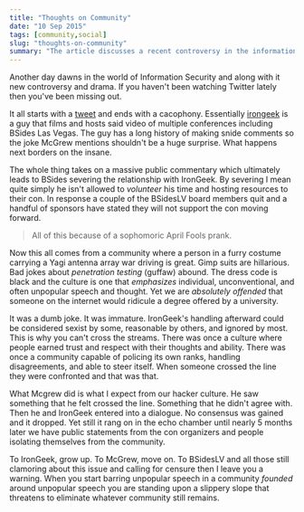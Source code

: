 ```yaml
---
title: "Thoughts on Community"
date: "10 Sep 2015"
tags: [community,social]
slug: "thoughts-on-community"
summary: "The article discusses a recent controversy in the information security community regarding a joke made by a conference host, which led to the host being barred from volunteering at the conference and several board members and sponsors withdrawing their support. The author argues that this incident highlights the importance of free speech and the need for the community to be able to police itself, rather than relying on external censorship."
---
```


Another day dawns in the world of Information Security and along with it new controversy and drama. If you haven't been watching
Twitter lately then you've been missing out.

It all starts with a [tweet](https://twitter.com/McGrewSecurity/status/583250910387789824) and ends with a cacophony. Essentially
[irongeek](http://www.irongeek.com/) is a guy that films and hosts said video of multiple conferences including BSides Las Vegas.
The guy has a long history of making snide comments so the joke McGrew mentions shouldn't be a huge surprise. What happens next
borders on the insane.

The whole thing takes on a massive public commentary which ultimately leads to BSides severing the relationship with IronGeek. By
severing I mean quite simply he isn't allowed to *volunteer* his time and hosting resources to their con. In response a couple of
the BSidesLV board members quit and a handful of sponsors have stated they will not support the con moving forward.

> All of this because of a sophomoric April Fools prank.

Now this all comes from a community where a person in a furry costume carrying a Yagi antenna array war driving is great. Gimp suits
are hillarious. Bad jokes about _penetration testing_ (guffaw) abound. The dress code is black and the culture is one that *emphasizes*
individual, unconventional, and often unpopular speech and thought. Yet we are *absolutely offended* that someone on the internet would
ridicule a degree offered by a university.

It was a dumb joke. It was immature. IronGeek's handling afterward could be considered sexist by some, reasonable by others, and
ignored by most. This is why you can't cross the streams. There was once a culture where people earned trust and respect with their thoughts
and ability. There was once a community capable of policing its own ranks, handling disagreements, and able to steer itself. When
someone crossed the line they were confronted and that was that.

What Mcgrew did is what I expect from our hacker culture. He saw something that he felt crossed the line. Something that he didn't
agree with. Then he and IronGeek entered into a dialogue. No consensus was gained and it dropped. Yet still it rang on in the echo chamber
until nearly 5 months later we have public statements from the con organizers and people isolating themselves from the community.

To IronGeek, grow up. To McGrew, move on. To BSidesLV and all those still clamoring about this issue and calling for censure then I leave
you a warning. When you start barring unpopular speech in a community _founded_ around unpopular speech you are standing upon a slippery
slope that threatens to eliminate whatever community still remains.